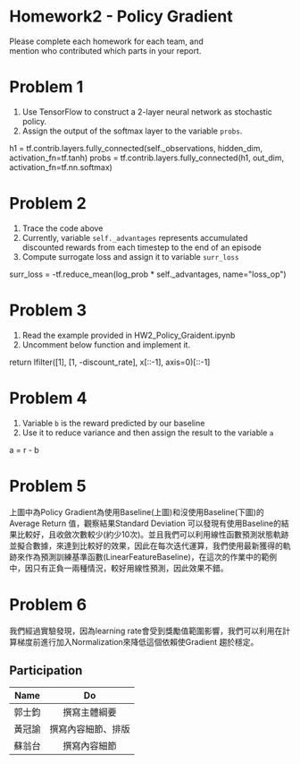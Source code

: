 # Homework2 - Policy Gradient 
Please complete each homework for each team, and <br>
mention who contributed which parts in your report.


# Problem 1

1. Use TensorFlow to construct a 2-layer neural network as stochastic policy.
2. Assign the output of the softmax layer to the variable `probs`.

h1 = tf.contrib.layers.fully_connected(self._observations, hidden_dim, activation_fn=tf.tanh)
probs = tf.contrib.layers.fully_connected(h1, out_dim, activation_fn=tf.nn.softmax)

# Problem 2
1. Trace the code above
2. Currently, variable `self._advantages` represents accumulated discounted rewards
from each timestep to the end of an episode
3. Compute surrogate loss and assign it to variable `surr_loss`

surr_loss = -tf.reduce_mean(log_prob * self._advantages, name="loss_op")

# Problem 3
1. Read the example provided in HW2_Policy_Graident.ipynb
2. Uncomment below function and implement it.

return lfilter([1], [1, -discount_rate], x[::-1], axis=0)[::-1]

# Problem 4
1. Variable `b` is the reward predicted by our baseline
2. Use it to reduce variance and then assign the result to the variable `a`

a = r - b

# Problem 5
上圖中為Policy Gradient為使用Baseline(上圖)和沒使用Baseline(下圖)的 Average Return 值，觀察結果Standard Deviation 可以發現有使用Baseline的結果比較好，且收斂次數較少(約少10次)。並且我們可以利用線性函數預測狀態軌跡並擬合數據，來達到比較好的效果，因此在每次迭代運算，我們使用最新獲得的軌跡來作為預測訓練基準函數(LinearFeatureBaseline)，在這次的作業中的範例中，因只有正負一兩種情況，較好用線性預測，因此效果不錯。


# Problem 6
我們經過實驗發現，因為learning rate會受到獎勵值範圍影響，我們可以利用在計算梯度前進行加入Normalization來降低這個依賴使Gradient 趨於穩定。

## Participation
| Name | Do |
| :---: | :---: |
| 郭士鈞 | 撰寫主體綱要 |
| 黃冠諭 | 撰寫內容細節、排版 |
| 蘇翁台 | 撰寫內容細節 |

